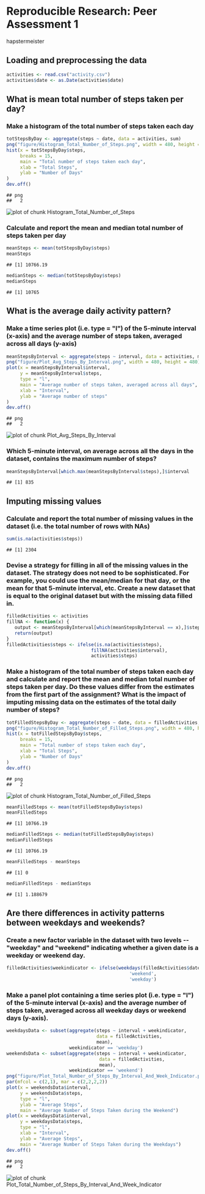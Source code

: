 # Reproducible Research: Peer Assessment 1
hapstermeister  


## Loading and preprocessing the data

```r
activities <- read.csv("activity.csv")
activities$date <- as.Date(activities$date)
```

## What is mean total number of steps taken per day?

### Make a histogram of the total number of steps taken each day

```r
totStepsByDay <- aggregate(steps ~ date, data = activities, sum)
png("figure/Histogram_Total_Number_of_Steps.png", width = 480, height = 480)
hist(x = totStepsByDay$steps,
     breaks = 15,
     main = "Total number of steps taken each day",
     xlab = "Total Steps",
     ylab = "Number of Days"
)
dev.off()
```

```
## png 
##   2
```
![plot of chunk Histogram_Total_Number_of_Steps](figure/Histogram_Total_Number_of_Steps.png)

### Calculate and report the mean and median total number of steps taken per day

```r
meanSteps <- mean(totStepsByDay$steps)
meanSteps
```

```
## [1] 10766.19
```

```r
medianSteps <- median(totStepsByDay$steps)
medianSteps
```

```
## [1] 10765
```

## What is the average daily activity pattern?

### Make a time series plot (i.e. type = "l") of the 5-minute interval (x-axis) and the average number of steps taken, averaged across all days (y-axis)

```r
meanStepsByInterval <- aggregate(steps ~ interval, data = activities, mean)
png("figure/Plot_Avg_Steps_By_Interval.png", width = 480, height = 480)
plot(x = meanStepsByInterval$interval,
     y = meanStepsByInterval$steps,
     type = "l",
     main = "Average number of steps taken, averaged across all days",
     xlab = "Interval",
     ylab = "Average number of steps"
)
dev.off()
```

```
## png 
##   2
```
![plot of chunk Plot_Avg_Steps_By_Interval](figure/Plot_Avg_Steps_By_Interval.png)

### Which 5-minute interval, on average across all the days in the dataset, contains the maximum number of steps?

```r
meanStepsByInterval[which.max(meanStepsByInterval$steps),]$interval
```

```
## [1] 835
```

## Imputing missing values

### Calculate and report the total number of missing values in the dataset (i.e. the total number of rows with NAs)

```r
sum(is.na(activities$steps))
```

```
## [1] 2304
```

### Devise a strategy for filling in all of the missing values in the dataset. The strategy does not need to be sophisticated. For example, you could use the mean/median for that day, or the mean for that 5-minute interval, etc. Create a new dataset that is equal to the original dataset but with the missing data filled in.

```r
filledActivities <- activities
fillNA <- function(x) {
   output <- meanStepsByInterval[which(meanStepsByInterval == x),]$steps
   return(output)
}
filledActivities$steps <- ifelse(is.na(activities$steps),
                               fillNA(activities$interval),
                               activities$steps)
```

### Make a histogram of the total number of steps taken each day and calculate and report the mean and median total number of steps taken per day. Do these values differ from the estimates from the first part of the assignment? What is the impact of imputing missing data on the estimates of the total daily number of steps?

```r
totFilledStepsByDay <- aggregate(steps ~ date, data = filledActivities, sum)
png("figure/Histogram_Total_Number_of_Filled_Steps.png", width = 480, height = 480)
hist(x = totFilledStepsByDay$steps,
     breaks = 15,
     main = "Total number of steps taken each day",
     xlab = "Total Steps",
     ylab = "Number of Days"
)
dev.off()
```

```
## png 
##   2
```
![plot of chunk Histogram_Total_Number_of_Filled_Steps](figure/Histogram_Total_Number_of_Filled_Steps.png)


```r
meanFilledSteps <- mean(totFilledStepsByDay$steps)
meanFilledSteps
```

```
## [1] 10766.19
```

```r
medianFilledSteps <- median(totFilledStepsByDay$steps)
medianFilledSteps
```

```
## [1] 10766.19
```

```r
meanFilledSteps - meanSteps
```

```
## [1] 0
```

```r
medianFilledSteps - medianSteps
```

```
## [1] 1.188679
```

## Are there differences in activity patterns between weekdays and weekends?

### Create a new factor variable in the dataset with two levels -- "weekday" and "weekend" indicating whether a given date is a weekday or weekend day.

```r
filledActivities$weekindicator <- ifelse(weekdays(filledActivities$date) %in% c('Saturday','Sunday'),
                                             'weekend',
                                             'weekday')
```

### Make a panel plot containing a time series plot (i.e. type = "l") of the 5-minute interval (x-axis) and the average number of steps taken, averaged across all weekday days or weekend days (y-axis). 

```r
weekdaysData <- subset(aggregate(steps ~ interval + weekindicator, 
                                 data = filledActivities, 
                                 mean), 
                       weekindicator == 'weekday')
weekendsData <- subset(aggregate(steps ~ interval + weekindicator, 
                                  data = filledActivities, 
                                  mean), 
                       weekindicator == 'weekend')
png("figure/Plot_Total_Number_of_Steps_By_Interval_And_Week_Indicator.png", width = 480, height = 480)
par(mfcol = c(2,1), mar = c(2,2,2,2))
plot(x = weekendsData$interval, 
     y = weekendsData$steps, 
     type = "l", 
     ylab = "Average Steps",
     main = "Average Number of Steps Taken during the Weekend")
plot(x = weekdaysData$interval, 
     y = weekdaysData$steps, 
     type = "l",
     xlab = "Interval", 
     ylab = "Average Steps",
     main = "Average Number of Steps Taken during the Weekdays")
dev.off()
```

```
## png 
##   2
```
![plot of chunk Plot_Total_Number_of_Steps_By_Interval_And_Week_Indicator](figure/Plot_Total_Number_of_Steps_By_Interval_And_Week_Indicator.png)
